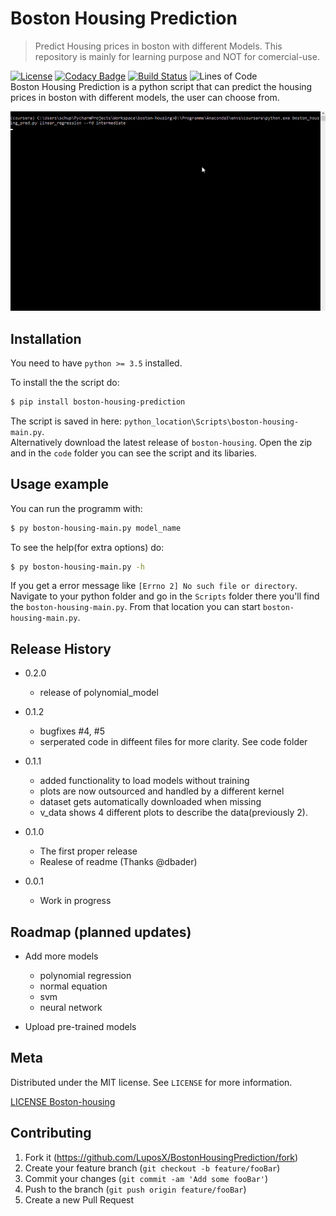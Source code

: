 # Boston Housing Prediction
> Predict Housing prices in boston with different Models. This repository is mainly for learning purpose and NOT for comercial-use.   
  
[![License][license-badge]][license-url]
[![Codacy Badge][codacy-badge]][codacy-url]
[![Build Status][travis-badge]][travis-url]
![Lines of Code][lines-codes-badge]  
Boston Housing Prediction is a python script that can predict the housing prices in boston with different models, the user can choose from.  

![header](res/img/script_preview_scaled.gif)

## Installation
You need to have `python >= 3.5` installed.

To install the the script do:  

```sh
$ pip install boston-housing-prediction
```
The script is saved in here: `python_location\Scripts\boston-housing-main.py`.   
Alternatively download the latest release of `boston-housing`. Open the zip and in the `code` folder you can see the script and its libaries.

## Usage example

You can run the programm with:
```sh
$ py boston-housing-main.py model_name
```  
To see the help(for extra options) do:
```sh
$ py boston-housing-main.py -h
```  

If you get a error message like `[Errno 2] No such file or directory`. Navigate to your python folder and go in the `Scripts` folder there you'll find the `boston-housing-main.py`. From that location you can start `boston-housing-main.py`.

<!--_For more examples and usage, please refer to the [Wiki][wiki]._-->

## Release History
*   0.2.0
    *   release of polynomial_model
    
*   0.1.2
    *   bugfixes #4, #5
    *   serperated code in diffeent files for more clarity. See code folder

*   0.1.1
    *   added functionality to load models without training
    *   plots are now outsourced and handled by a different kernel
    *   dataset gets automatically downloaded when missing
    *   v_data shows 4 different plots to describe the data(previously 2).
    
*   0.1.0  
    *   The first proper release
    *   Realese of readme (Thanks @dbader)
       
*   0.0.1  
    *   Work in progress

## Roadmap (planned updates)

*   Add more models

    *   polynomial regression
    *   normal equation
    *   svm
    *   neural network

*   Upload pre-trained models 

## Meta

<!--Your Name – [@YourTwitter](https://twitter.com/dbader_org) – YourEmail@example.com-->

Distributed under the MIT license. See ``LICENSE`` for more information.

[LICENSE Boston-housing](https://github.com/LuposX/BostonHousingPrediction/blob/master/LICENSE)

## Contributing

1.  Fork it (<https://github.com/LuposX/BostonHousingPrediction/fork>)
2.  Create your feature branch (`git checkout -b feature/fooBar`)
3.  Commit your changes (`git commit -am 'Add some fooBar'`)
4.  Push to the branch (`git push origin feature/fooBar`)
5.  Create a new Pull Request

<!-- Markdown link & img dfn's -->
[codacy-badge]: https://api.codacy.com/project/badge/Grade/089e59afa6a44e629b1267f8abaad038
[codacy-url]:https://app.codacy.com/manual/LuposX/BostonHousingPrediction/dashboard
[license-badge]: https://img.shields.io/github/license/LuposX/sentdex_fixed_market_stock
[license-url]: https://github.com/LuposX/BostonHousingPrediction/blob/master/LICENSE
[travis-url]: https://travis-ci.com/LuposX/BostonHousingPrediction
[travis-badge]: https://travis-ci.com/LuposX/BostonHousingPrediction.svg?branch=master
[lines-codes-badge]: https://tokei.rs/b1/github/LuposX/BostonHousingPrediction?category=code
